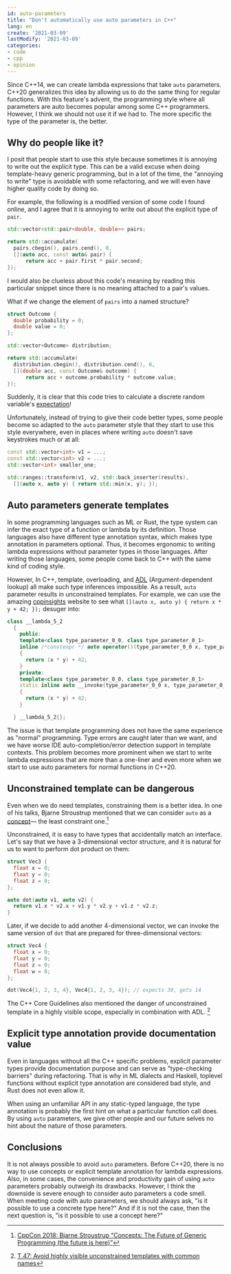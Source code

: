 ```yaml
---
id: auto-parameters
title: "Don't automatically use auto parameters in C++"
lang: en
create: '2021-03-09'
lastModify: '2021-03-09'
categories:
- code
- cpp
- opinion
---
```


Since C++14, we can create lambda expressions that take `auto` parameters.
C++20 generalizes this idea by allowing us to do the same thing for regular functions.
With this feature's advent,
the programming style where all parameters are auto becomes popular among some C++ programmers.
However, I think we should not use it if we had to. The more specific the type of the parameter is, the better.


<!-- end -->

## Why do people like it?

I posit that people start to use this style
because sometimes it is annoying to write out the explicit type.
This can be a valid excuse when doing template-heavy generic programming,
but in a lot of the time, the "annoying to write" type is avoidable with some refactoring,
and we will even have higher quality code by doing so.

For example, the following is a modified version of some code I found online,
and I agree that it is annoying to write out about the explicit type of `pair`.
```cpp
std::vector<std::pair<double, double>> pairs;

return std::accumulate(
  pairs.cbegin(), pairs.cend(), 0,
  [](auto acc, const auto& pair) {
      return acc + pair.first * pair.second;
});
```


I would also be clueless about this code's meaning by reading this particular snippet
since there is no meaning attached to a pair's values.

What if we change the element of `pairs` into a named structure?

```cpp
struct Outcome {
  double probability = 0;
  double value = 0;
};

std::vector<Outcome> distribution;

return std::accumulate(
  distribution.cbegin(), distribution.cend(), 0,
  [](double acc, const Outcome& outcome) {
      return acc + outcome.probability * outcome.value;
});
```

Suddenly, it is clear that this code tries to calculate a discrete random variable's [expectation](https://en.wikipedia.org/wiki/Expected_value)!

Unfortunately, instead of trying to give their code better types,
some people become so adapted to the `auto` parameter style that they start to use this style everywhere,
even in places where writing `auto` doesn't save keystrokes much or at all:

```cpp
const std::vector<int> v1 = ...;
const std::vector<int> v2 = ...;
std::vector<int> smaller_one;

std::ranges::transform(v1, v2, std::back_inserter(results),
  [](auto x, auto y) { return std::min(x, y); });
```

## Auto parameters generate templates

In some programming languages such as ML or Rust,
the type system can infer the exact type of a function or lambda by its definition.
Those languages also have different type annotation syntax, which makes type annotation in parameters optional.
Thus, it becomes ergonomic to writing lambda expressions without parameter types in those languages.
After writing those languages, some people come back to C++ with the same kind of coding style.

However, In C++, template, overloading, and [ADL](https://en.cppreference.com/w/cpp/language/adl) (Argument-dependent lookup) all make such type inferences impossible.
As a result, `auto` parameter results in unconstrained templates.
For example, we can use the amazing [cppinsights](https://cppinsights.io/) website to see
what `[](auto x, auto y) { return x * y + 42; });` desuger into:

```cpp
class __lambda_5_2
  {
    public:
    template<class type_parameter_0_0, class type_parameter_0_1>
    inline /*constexpr */ auto operator()(type_parameter_0_0 x, type_parameter_0_1 y) const
    {
      return (x * y) + 42;
    }
    private:
    template<class type_parameter_0_0, class type_parameter_0_1>
    static inline auto __invoke(type_parameter_0_0 x, type_parameter_0_1 y)
    {
      return (x * y) + 42;
    }

  } __lambda_5_2{};
```

The issue is that template programming does not have the same experience as "normal" programming.
Type errors are caught later than we want,
and we have worse IDE auto-completion/error detection support in template contexts.
This problem becomes more prominent when we start to write lambda expressions that are more than a one-liner
and even more when we start to use auto parameters for normal functions in C++20.

## Unconstrained template can be dangerous

Even when we do need templates, constraining them is a better idea.
In one of his talks, Bjarne Stroustrup mentioned that we can consider `auto` as a [concept](https://en.cppreference.com/w/cpp/language/constraints)— the least constraint one.[^1]

[^1]: [CppCon 2018: Bjarne Stroustrup “Concepts: The Future of Generic Programming (the future is here)”](https://youtu.be/HddFGPTAmtU)

Unconstrained, it is easy to have types that accidentally match an interface.
Let's say that we have a 3-dimensional vector structure,
and it is natural for us to want to perform dot product on them:

```cpp
struct Vec3 {
  float x = 0;
  float y = 0;
  float z = 0;
};

auto dot(auto v1, auto v2) {
  return v1.x * v2.x + v1.y * v2.y + v1.z * v2.z;
}
```

Later, if we decide to add another 4-dimensional vector, we can invoke the same version of `dot` that are prepared for three-dimensional vectors:

```cpp
struct Vec4 {
  float x = 0;
  float y = 0;
  float z = 0;
  float w = 0;
};

dot(Vec4{1, 2, 3, 4}, Vec4{1, 2, 3, 4}); // expects 30, gets 14
```

The C++ Core Guidelines also mentioned the danger of unconstrained template in a highly visible scope,
especially in combination with ADL. [^2]

[^2]: [T.47: Avoid highly visible unconstrained templates with common names](https://github.com/isocpp/CppCoreGuidelines/blob/master/CppCoreGuidelines.md#Rt-visible)

## Explicit type annotation provide documentation value

Even in languages without all the C++ specific problems,
explicit parameter types provide documentation purpose and can serve as "type-checking barriers" during refactoring.
That is why in ML dialects and Haskell,
toplevel functions without explicit type annotation are considered bad style,
and Rust does not even allow it.

When using an unfamiliar API in any static-typed language,
the type annotation is probably the first hint on what a particular function call does.
By using `auto` parameters,
we give other people and our future selves no hint about the nature of those parameters.

## Conclusions

It is not always possible to avoid `auto` parameters.
Before C++20, there is no way to use concepts or explicit template annotation for lambda expressions.
Also, in some cases, the convenience and productivity gain of using `auto` parameters probably outweigh its drawbacks.
However, I think the downside is severe enough to consider auto parameters a code smell.
When meeting code with auto parameters, we should always ask, "is it possible to use a concrete type here?"
And if it is not the case, then the next question is, "is it possible to use a concept here?"
